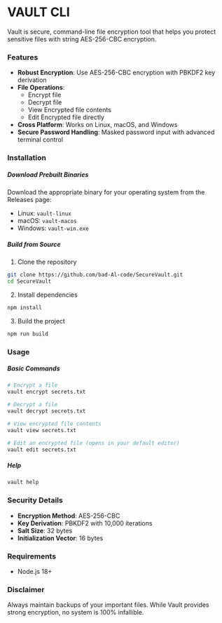 # VAULT CLI

Vault is secure, command-line file encryption tool that helps you protect sensitive files with string AES-256-CBC encryption.

### Features

-   **Robust Encryption**: Use AES-256-CBC encryption with PBKDF2 key derivation
-   **File Operations**:
    -   Encrypt file
    -   Decrypt file
    -   View Encrypted file contents
    -   Edit Encrypted file directly
-   **Cross Platform**: Works on Linux, macOS, and Windows
-   **Secure Password Handling**: Masked password input with advanced terminal control

### Installation

##### Download Prebuilt Binaries

Download the appropriate binary for your operating system from the Releases page:

-   Linux: `vault-linux`
-   macOS: `vault-macos`
-   Windows: `vault-win.exe`

##### Build from Source

1. Clone the repository

```bash
git clone https://github.com/bad-Al-code/SecureVault.git
cd SecureVault
```

2. Install dependencies

```bash
npm install
```

3. Build the project

```bash
npm run build
```

### Usage

##### Basic Commands

```bash
# Encrypt a file
vault encrypt secrets.txt

# Decrypt a file
vault decrypt secrets.txt

# View encrypted file contents
vault view secrets.txt

# Edit an encrypted file (opens in your default editor)
vault edit secrets.txt
```

##### Help

```bash
vault help
```

### Security Details

-   **Encryption Method**: AES-256-CBC
-   **Key Derivation**: PBKDF2 with 10,000 iterations
-   **Salt Size**: 32 bytes
-   **Initialization Vector**: 16 bytes

### Requirements

-   Node.js 18+

### Disclaimer

Always maintain backups of your important files. While Vault provides strong encryption, no system is 100% infallible.

